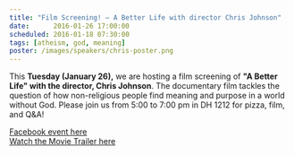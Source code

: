 ```yaml
---
title: "Film Screening! – A Better Life with director Chris Johnson"
date:      2016-01-26 17:00:00
scheduled: 2016-01-18 07:30:00
tags: [atheism, god, meaning]
poster: /images/speakers/chris-poster.png
---
```

This **Tuesday (January 26),** we are hosting a film screening of **"A Better Life" with the director, Chris Johnson**. The documentary film tackles the question of how non-religious people find meaning and purpose in a world without God. Please join us from 5:00 to 7:00 pm in DH 1212 for pizza, film, and Q&A!

[Facebook event here](https://www.facebook.com/events/198579057159631/)<br/>
[Watch the Movie Trailer here](https://www.youtube.com/watch?v=vEJXD6r9d78)
